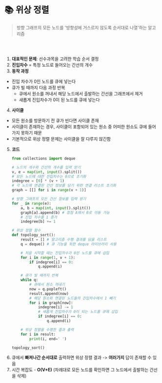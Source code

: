 # 📚 위상 정렬
> 방향 그래프의 모든 노드를 '방향성에 거스르지 않도록 순서대로 나열'하는 알고리즘

<br><br>

1. **대표적인 문제**: 선수과목을 고려한 학습 순서 결정
2. **진입차수** = 특정 노드로 들어오는 간선의 개수
3. **동작 과정**
- 진입 차수가 0인 노드를 큐에 넣는다
- 큐가 빌 때까지 다음 과정 반복
    - 큐에서 원소를 꺼내서 해당 노드에서 출발하는 간선을 그래프에서 제거
    - 새롭게 진입차수가 0이 된 노드를 큐에 넣는다
4. **사이클**
- 모든 원소를 방문하기 전 큐가 빈다면 사이클 존재
- 사이클이 존재하는 경우, 사이클이 포함되어 있는 원소 중 어떠한 원소도 큐에 들어가지 못하기 때문
- 기본적으로 위상 정렬 문제는 사이클을 잘 다루지 않긴함
5. **코드**
    ```python
    from collections import deque

    # 노드의 개수와 간선의 개수를 입력 받기
    v, e = map(int, input().split())
    # 모든 노드에 대한 진입차수는 0으로 초기화
    indegree = [0] * (v + 1)
    # 각 노드에 연결된 간선 정보를 담기 위한 연결 리스트 초기화
    graph = [[] for i in range(v + 1)]

    # 방향 그래프의 모든 간선 정보를 입력 받기
    for _ in range(e):
        a, b = map(int, input().split())
        graph[a].append(b) # 정점 A에서 B로 이동 가능
        # 진입 차수를 1 증가
        indegree[b] += 1

    # 위상 정렬 함수
    def topology_sort():
        result = [] # 알고리즘 수행 결과를 담을 리스트
        q = deque() # 큐 기능을 위한 deque 라이브러리 사용

        # 처음 시작할 때는 진입차수가 0인 노드를 큐에 삽입
        for i in range(1, v + 1):
            if indegree[i] == 0:
                q.append(i)

        # 큐가 빌 때까지 반복
        while q:
            # 큐에서 원소 꺼내기
            now = q.popleft()
            result.append(now)
            # 해당 원소와 연결된 노드들의 진입차수에서 1 빼기
            for i in graph[now]:
                indegree[i] -= 1
                # 새롭게 진입차수가 0이 되는 노드를 큐에 삽입
                if indegree[i] == 0:
                    q.append(i)

        # 위상 정렬을 수행한 결과 출력
        for i in result:
            print(i, end=' ')

    topology_sort()
    ```
6. 큐에서 **빠져나간 순서대로** 출력하면 위상 정렬 결과 -> **여러가지** 답이 존재할 수 있음
7. 시간 복잡도 - **O(V+E)** (차례대로 모든 노드를 확인하면 그 노드에서 출발하는 간선을 삭제)